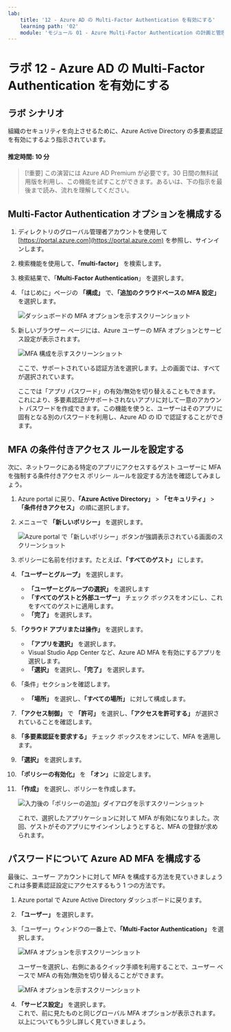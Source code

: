 ```yaml
---
lab:
    title: '12 - Azure AD の Multi-Factor Authentication を有効にする'
    learning path: '02'
    module: 'モジュール 01 - Azure Multi-Factor Authentication の計画と管理を行う'
---
```


# ラボ 12 - Azure AD の Multi-Factor Authentication を有効にする

## ラボ シナリオ

組織のセキュリティを向上させるために、Azure Active Directory の多要素認証を有効にするよう指示されています。

#### 推定時間: 10 分

>[!重要]
>この演習には Azure AD Premium が必要です。30 日間の無料試用版を利用し、この機能を試すことができます。あるいは、下の指示を最後まで読み、流れを理解してください。

## Multi-Factor Authentication オプションを構成する

1. ディレクトリのグローバル管理者アカウントを使用して [https://portal.azure.com](https://portal.azure.com) を参照し、サインインします。

1. 検索機能を使用して、**「multi-factor」** を検索します。

1. 検索結果で、「**Multi-Factor Authentication**」 を選択します。

1. 「はじめに」ページの **「構成」** で、**「追加のクラウドベースの MFA 設定」** を選択します。

    ![ダッシュボードの MFA オプションを示すスクリーンショット](./media/lp2-mod1-set-additional-mfa-settings.png)

1. 新しいブラウザー ページには、Azure ユーザーの MFA オプションとサービス設定が表示されます。

    ![MFA 構成を示すスクリーンショット](./media/lp2-mod1-mfa-settings.png)

    ここで、サポートされている認証方法を選択します。上の画面では、すべてが選択されています。

    ここでは「アプリ パスワード」の有効/無効を切り替えることもできます。これにより、多要素認証がサポートされないアプリに対して一意のアカウント パスワードを作成できます。この機能を使うと、ユーザーはそのアプリに固有となる別のパスワードを利用し、Azure AD の ID で認証することができます。

## MFA の条件付きアクセス ルールを設定する

次に、ネットワークにある特定のアプリにアクセスするゲスト ユーザーに MFA を強制する条件付きアクセス ポリシー ルールを設定する方法を確認してみましょう。

1. Azure portal に戻り、**「Azure Active Directory」** > **「セキュリティ」** > **「条件付きアクセス」** の順に選択します。

1. メニューで **「新しいポリシー」** を選択します。

    ![Azure portal で「新しいポリシー」ボタンが強調表示されている画面のスクリーンショット](./media/lp2-mod1-azure-ad-conditional-access-policy.png)

1. ポリシーに名前を付けます。たとえば、**「すべてのゲスト」** にします。

1. **「ユーザーとグループ」** を選択します。

    - **「ユーザーとグループの選択」** を選択します  
    - **「すべてのゲストと外部ユーザー」** チェック ボックスをオンにし、これをすべてのゲストに適用します。  
    - **「完了」** を選択します。  

1. **「クラウド アプリまたは操作」** を選択します。

    - **「アプリを選択」** を選択します。  
    - Visual Studio App Center など、Azure AD MFA を有効にするアプリを選択します。  
    - **「選択」** を選択し、**「完了」** を選択します。

1. 「条件」セクションを確認します。

    - **「場所」** を選択し、**「すべての場所」** に対して構成します。

1. **「アクセス制御」** で **「許可」** を選択し、**「アクセスを許可する」** が選択されていることを確認します。

1. **「多要素認証を要求する」** チェック ボックスをオンにして、MFA を適用します。

1. **「選択」** を選択します。

1. **「ポリシーの有効化」** を **「オン」** に設定します。

1. **「作成」** を選択し、ポリシーを作成します。

    ![入力後の「ポリシーの追加」ダイアログを示すスクリーンショット](./media/lp2-mod1-conditional-access-new-policy-complete.png)

    これで、選択したアプリケーションに対して MFA が有効になりました。次回、ゲストがそのアプリにサインインしようとすると、MFA の登録が求められます。

## パスワードについて Azure AD MFA を構成する

最後に、ユーザー アカウントに対して MFA を構成する方法を見ていきましょうこれは多要素認証設定にアクセスするもう 1 つの方法です。

1. Azure portal で Azure Active Directory ダッシュボードに戻ります。

1. **「ユーザー」** を選択します。

1. 「ユーザー」ウィンドウの一番上で、**「Multi-Factor Authentication」** を選択します。

    ![MFA オプションを示すスクリーンショット](./media/lp2-mod1-users-mfa.png)

    ユーザーを選択し、右側にあるクイック手順を利用することで、ユーザー ベースで MFA の有効/無効を切り替えることができます。

    ![MFA オプションを示すスクリーンショット](./media/lp2-mod1-mfa-service-settings-and-users.png)

1. **「サービス設定」** を選択します。  
    これで、前に見たものと同じグローバル MFA オプションが表示されます。以上についてもう少し詳しく見ていきましょう。
